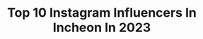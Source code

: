 ---
title: Top 10 Instagram Influencers In Incheon In 2023
description: >-
  Find top Instagram influencers in Incheon in 2023. Most popular hashtags: #seoul #ig #incheon #sunrise.
platform: Instagram
hits: 16
text_top: Discover the most popular Instagram accounts on inBeat.
text_bottom: Our platform holds 16 Instagram influencers like this in Incheon, South Korea for you to collaborate.
profiles:
  - username: "2silverrainn"
    fullname: >-
      Eunbi Lee / 이은비
    bio: >-
      👑 Winner of Miss Supranational Korea 2018 ✨🇰🇷 👑 Miss Korea Incheon 美 2017 🎤Miss Talent / QUEENB / KconTV Sera 📩Email business inquiries only / 이메일 제안
    location: "South Korea"
    followers: 103583
    engagement: 386
    commentsToLikes: 0.030063
    id: ck5zonunjqxya0i14b78mapns
    verified: true
    hashtags: "#ootd, #tb, #hawaii, #la"
  - username: "raul_4802"
    fullname: >-
      김창환
    bio: >-
      🇰🇷 HipHop Dancer 🌃InCheon 👰🏼홍길 남편 @gil_mellowdeep 🐩검푸 아빠 @gumpoo_kim 수) 식스센스 18시 50분 ~ 20시 문의➡️DM📨📬📮
    location: "South Korea"
    followers: 2221
    engagement: 1308
    commentsToLikes: 0.050183
    id: ck5zzsv4gcd580i14t3gejoxe
    verified: false
    hashtags: "#hiphop, #class, #streetdance, #freestyle"
  - username: "etland_elephants"
    fullname: >-
      인천 전자랜드 엘리펀츠
    bio: >-
      ⭕️ 인천 전자랜드 엘리펀츠 공식 인스타그램 INCHEON ETLAND ELEPHANTS Official Instagram ⭕️ 인천 전자랜드 엘리펀츠 유튜브 '전랜끼리' 바로가기 👇
    location: "South Korea"
    followers: 7782
    engagement: 335
    commentsToLikes: 0.055124
    id: ck5c4lmlm1lpv0i11l68jvz7y
    verified: false
    hashtags: "#no, #hbd, #kbl, #repost"
  - username: "aviation_ki"
    fullname: >-
      Jayden Ki
    bio: >-
      Korean Aviation Spotter✈ Base : ICN / GMP 🇰🇷 All pictures taken by myself📸 All pictures copyright to @aviation_ki You can repost with credit
    location: "South Korea"
    followers: 9800
    engagement: 560
    commentsToLikes: 0.021708
    id: ck5zno8duou6j0i14tx60v4nw
    verified: false
    hashtags: "#aviationlove, #aviation, #longtimeago, #queenoftheskies"
  - username: "thizisdan"
    fullname: >-
      강희웅(Danny Kang)🇰🇷
    bio: >-
      Life in Korea @frost_latte @koreangrocerymen
    location: "South Korea"
    followers: 86804
    engagement: 324
    commentsToLikes: 0.040807
    id: ck136b2hy5mou0i194l0uq5kw
    verified: false
    hashtags: "#lifeinkorea, #korealife, #thizisdanhouse, #thiziskorea"
  - username: "_iuleejieun_"
    fullname: >-
      🐰
    bio: >-
      eight ♾ ⤵
    location: "South Korea"
    followers: 41340
    engagement: 466
    commentsToLikes: 0.003819
    id: ck138e0l7fs0e0i19ug7wyl6s
    verified: false
    hashtags: "#bemycolor, #vedivero, #iu, #lee"
  - username: "woosra"
    fullname: >-
      Kyeongwoo Kim
    bio: >-
      📷인물사진 계정은 @woosra_portrait 블로그는 여기로 ⬇
    location: "South Korea"
    followers: 8267
    engagement: 2024
    commentsToLikes: 0.042286
    id: ckf5wmvs5sl6h0j23kqwzn9tm
    verified: false
    hashtags: "#ourplanetdaily, #koreatraditional, #koreatravel, #besteuropephotos"
  - username: "korean__unnie"
    fullname: >-
      Korean Unnie 한국언니 ⓒ
    bio: >-
      To define is to limit, I choose ♾👁 Youtube 🇰🇷 Korean Unnie 한국언니👸🏻
    location: "South Korea"
    followers: 85967
    engagement: 598
    commentsToLikes: 0.011657
    id: ck0w44b5mwqrc0i19u0x5kksv
    verified: false
    hashtags: "#disneyinconcert, #handsome, #dailyk, #kbsworld"
  - username: "mongle_jyh"
    fullname: >-
      풍경사진사 몽글이
    bio: >-
      Korea Landscape photographer 📸 네이버 인플루언서 선정 니콘 이미징 코리아 리뷰어 한국관광공사 VK CREW 작가 라오와코리아 협력작가 포토클램&Haida 협력작가 🙋‍♂️ 네이버 검색창에 "옥상맨몽글이" 📌 사진구매 및 촬영문의는 DM 주세요
    location: "South Korea"
    followers: 20356
    engagement: 1097
    commentsToLikes: 0.013248
    id: ck0tyq54mnquk0i19dsizil84
    verified: false
    hashtags: "#busannightview, #sunset, #autumnvibes, #gnd"
  - username: "olaborasong"
    fullname: >-
      Korean&Convert Muslim (Mualaf)
    bio: >-
      #Korea #한국 🇰🇷 Korean muslim Since 2007 Call me "BORA" korean name DM for Korean only(for Da'wah🙏🏻) ⬇️⬇️Youtube channel⬇️⬇️
    location: "South Korea"
    followers: 199115
    engagement: 161
    commentsToLikes: 0.022861
    id: ck55o91xm7vrh0i11r0m8qfap
    verified: false
    hashtags: "#koreanmuslim, #muslim, #korea, #seoul"
---